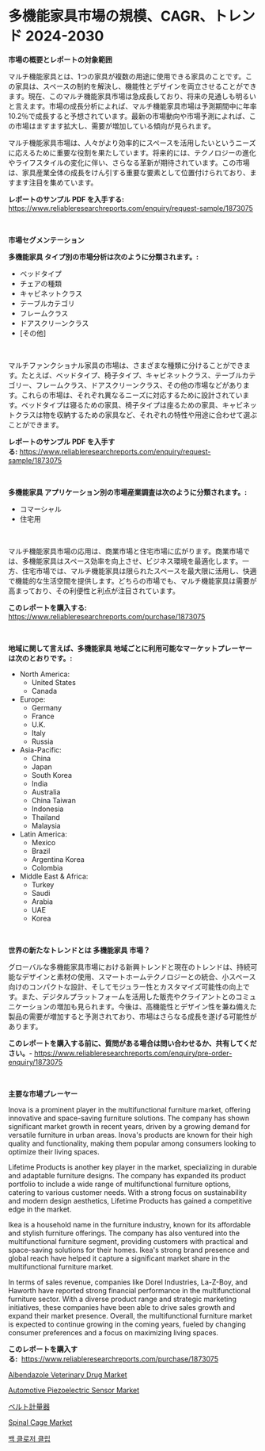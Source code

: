 <p><h1>多機能家具市場の規模、CAGR、トレンド 2024-2030</h1></p><p><strong>市場の概要とレポートの対象範囲</strong></p>
<p><p>マルチ機能家具とは、1つの家具が複数の用途に使用できる家具のことです。この家具は、スペースの制約を解決し、機能性とデザインを両立させることができます。現在、このマルチ機能家具市場は急成長しており、将来の見通しも明るいと言えます。市場の成長分析によれば、マルチ機能家具市場は予測期間中に年率10.2％で成長すると予想されています。最新の市場動向や市場予測によれば、この市場はますます拡大し、需要が増加している傾向が見られます。</p><p>マルチ機能家具市場は、人々がより効率的にスペースを活用したいというニーズに応えるために重要な役割を果たしています。将来的には、テクノロジーの進化やライフスタイルの変化に伴い、さらなる革新が期待されています。この市場は、家具産業全体の成長をけん引する重要な要素として位置付けられており、ますます注目を集めています。</p></p>
<p><strong>レポートのサンプル PDF を入手する:</strong> <a href="https://www.reliableresearchreports.com/enquiry/request-sample/1873075">https://www.reliableresearchreports.com/enquiry/request-sample/1873075</a></p>
<p>&nbsp;</p>
<p><strong>市場セグメンテーション</strong></p>
<p><strong>多機能家具 タイプ別の市場分析は次のように分類されます。:</strong></p>
<p><ul><li>ベッドタイプ</li><li>チェアの種類</li><li>キャビネットクラス</li><li>テーブルカテゴリ</li><li>フレームクラス</li><li>ドアスクリーンクラス</li><li>[その他]</li></ul></p>
<p>&nbsp;</p>
<p><p>マルチファンクショナル家具の市場は、さまざまな種類に分けることができます。たとえば、ベッドタイプ、椅子タイプ、キャビネットクラス、テーブルカテゴリー、フレームクラス、ドアスクリーンクラス、その他の市場などがあります。これらの市場は、それぞれ異なるニーズに対応するために設計されています。ベッドタイプは寝るための家具、椅子タイプは座るための家具、キャビネットクラスは物を収納するための家具など、それぞれの特性や用途に合わせて選ぶことができます。</p></p>
<p><strong>レポートのサンプル PDF を入手する:</strong>&nbsp;<a href="https://www.reliableresearchreports.com/enquiry/request-sample/1873075">https://www.reliableresearchreports.com/enquiry/request-sample/1873075</a></p>
<p>&nbsp;</p>
<p><strong> 多機能家具 アプリケーション別の市場産業調査は次のように分類されます。:</strong></p>
<p><ul><li>コマーシャル</li><li>住宅用</li></ul></p>
<p>&nbsp;</p>
<p><p>マルチ機能家具市場の応用は、商業市場と住宅市場に広がります。商業市場では、多機能家具はスペース効率を向上させ、ビジネス環境を最適化します。一方、住宅市場では、マルチ機能家具は限られたスペースを最大限に活用し、快適で機能的な生活空間を提供します。どちらの市場でも、マルチ機能家具は需要が高まっており、その利便性と利点が注目されています。</p></p>
<p><strong>このレポートを購入する:</strong>&nbsp; <a href="https://www.reliableresearchreports.com/purchase/1873075">https://www.reliableresearchreports.com/purchase/1873075</a></p>
<p>&nbsp;</p>
<p><strong>地域に関して言えば、多機能家具 地域ごとに利用可能なマーケットプレーヤーは次のとおりです。:</strong></p>
<p><ul>
    <li>
        North America:
        <ul>
            <li>United States</li>
            <li>Canada</li>
        </ul>
    </li>
    <li>
        Europe:
        <ul>
            <li>Germany</li>
            <li>France</li>
            <li>U.K.</li>
            <li>Italy</li>
            <li>Russia</li>
        </ul>
    </li>
    <li>
        Asia-Pacific:
        <ul>
            <li>China</li>
            <li>Japan</li>
            <li>South Korea</li>
            <li>India</li>
            <li>Australia</li>
            <li>China Taiwan</li>
            <li>Indonesia</li>
            <li>Thailand</li>
            <li>Malaysia</li>
        </ul>
    </li>
    <li>
        Latin America:
        <ul>
            <li>Mexico</li>
            <li>Brazil</li>
            <li>Argentina Korea</li>
            <li>Colombia</li>
        </ul>
    </li>
    <li>
        Middle East & Africa:
        <ul>
            <li>Turkey</li>
            <li>Saudi</li>
            <li>Arabia</li>
            <li>UAE</li>
            <li>Korea</li>
        </ul>
    </li>
    </ul></p>
<p>&nbsp;</p>
<p><strong>世界の新たなトレンドとは 多機能家具 市場？</strong></p>
<p><p>グローバルな多機能家具市場における新興トレンドと現在のトレンドは、持続可能なデザインと素材の使用、スマートホームテクノロジーとの統合、小スペース向けのコンパクトな設計、そしてモジュラー性とカスタマイズ可能性の向上です。また、デジタルプラットフォームを活用した販売やクライアントとのコミュニケーションの増加も見られます。今後は、高機能性とデザイン性を兼ね備えた製品の需要が増加すると予測されており、市場はさらなる成長を遂げる可能性があります。</p></p>
<p><strong>このレポートを購入する前に、質問がある場合は問い合わせるか、共有してください。</strong>- <a href="https://www.reliableresearchreports.com/enquiry/pre-order-enquiry/1873075">https://www.reliableresearchreports.com/enquiry/pre-order-enquiry/1873075</a></p>
<p>&nbsp;</p>
<p><strong>主要な市場プレーヤー</strong></p>
<p><p>Inova is a prominent player in the multifunctional furniture market, offering innovative and space-saving furniture solutions. The company has shown significant market growth in recent years, driven by a growing demand for versatile furniture in urban areas. Inova's products are known for their high quality and functionality, making them popular among consumers looking to optimize their living spaces.</p><p>Lifetime Products is another key player in the market, specializing in durable and adaptable furniture designs. The company has expanded its product portfolio to include a wide range of multifunctional furniture options, catering to various customer needs. With a strong focus on sustainability and modern design aesthetics, Lifetime Products has gained a competitive edge in the market.</p><p>Ikea is a household name in the furniture industry, known for its affordable and stylish furniture offerings. The company has also ventured into the multifunctional furniture segment, providing customers with practical and space-saving solutions for their homes. Ikea's strong brand presence and global reach have helped it capture a significant market share in the multifunctional furniture market.</p><p>In terms of sales revenue, companies like Dorel Industries, La-Z-Boy, and Haworth have reported strong financial performance in the multifunctional furniture sector. With a diverse product range and strategic marketing initiatives, these companies have been able to drive sales growth and expand their market presence. Overall, the multifunctional furniture market is expected to continue growing in the coming years, fueled by changing consumer preferences and a focus on maximizing living spaces.</p></p>
<p><strong>このレポートを購入する:</strong>&nbsp;&nbsp;<a href="https://www.reliableresearchreports.com/purchase/1873075">https://www.reliableresearchreports.com/purchase/1873075</a></p>
<p><p><a href="https://thundering-castanet-c65.notion.site/Albendazole-Veterinary-Drug-Market-Research-Report-Provides-Critical-Insights-that-can-help-Shape-Bu-6f8d99f444c94be8a2b72d72d7cb77f9">Albendazole Veterinary Drug Market</a></p><p><a href="https://issuu.com/reportprime-2/docs/automotive-piezoelectric-sensor-market-size-2030.p">Automotive Piezoelectric Sensor Market</a></p><p><a href="https://medium.com/@lelanadden5645/%E3%83%99%E3%83%AB%E3%83%88%E3%82%A6%E3%82%A7%E3%82%A4%E3%83%A4%E3%83%BC%E5%B8%82%E5%A0%B4%E3%81%AE%E8%A6%8F%E6%A8%A1%E3%81%A8%E5%B8%82%E5%A0%B4%E5%8B%95%E5%90%91-%E5%AE%8C%E5%85%A8%E3%81%AA%E7%94%A3%E6%A5%AD%E6%A6%82%E8%A6%81-2024%E5%B9%B4%E3%81%8B%E3%82%892031%E5%B9%B4%E3%81%BE%E3%81%A7-1746f8fa70e3">ベルト計量器</a></p><p><a href="https://issuu.com/reportprime-2/docs/spinal-cage-market-size-2030.pptx">Spinal Cage Market</a></p><p><a href="https://github.com/vdhdwjyp90142/Market-Research-Report-List-1/blob/main/85737632095.md">백 클로저 클립</a></p></p>